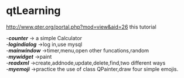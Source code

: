 # qtLearning

http://www.qter.org/portal.php?mod=view&aid=26  this tutorial

-***counter*** -> a simple Calculator  
-***logindialog*** ->log in,use mysql  
-***mainwindow*** ->timer,menu,open other funcations,random  
-***mywidget*** ->paint  
-***readxml*** ->create,addnode,update,delete,find,two different ways  
-***myemoji*** ->practice the use of class QPainter,draw four simple emojis.  
